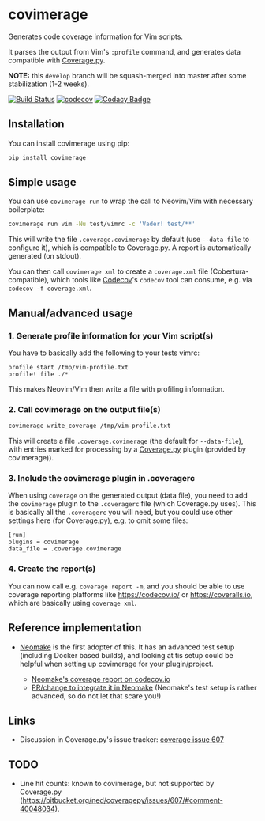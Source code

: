 # covimerage

Generates code coverage information for Vim scripts.

It parses the output from Vim's `:profile` command, and generates data
compatible with [Coverage.py](http://coverage.readthedocs.io/).

**NOTE:** this `develop` branch will be squash-merged into master after some
stabilization (1-2 weeks).

[![Build Status](https://circleci.com/gh/Vimjas/covimerage/tree/master.svg?style=shield)](https://circleci.com/gh/Vimjas/covimerage)
[![codecov](https://codecov.io/gh/Vimjas/covimerage/branch/master/graph/badge.svg)](https://codecov.io/gh/Vimjas/covimerage/branch/master)
[![Codacy Badge](https://api.codacy.com/project/badge/Grade/548eb25f726646fbbe660dc9fb6d392a)](https://www.codacy.com/app/blueyed/covimerage)

## Installation

You can install covimerage using pip:

```sh
pip install covimerage
```

## Simple usage

You can use `covimerage run` to wrap the call to Neovim/Vim with necessary
boilerplate:

```sh
covimerage run vim -Nu test/vimrc -c 'Vader! test/**'
```

This will write the file `.coverage.covimerage` by default (use `--data-file`
to configure it), which is compatible to Coverage.py.
A report is automatically generated (on stdout).

You can then call `covimerage xml` to create a `coverage.xml` file
(Cobertura-compatible), which tools like [Codecov](https://codecov.io/)'s
`codecov` tool can consume, e.g. via `codecov -f coverage.xml`.

## Manual/advanced usage

### 1. Generate profile information for your Vim script(s)

You have to basically add the following to your tests vimrc:

```vim
profile start /tmp/vim-profile.txt
profile! file ./*
```

This makes Neovim/Vim then write a file with profiling information.

### 2. Call covimerage on the output file(s)

```sh
covimerage write_coverage /tmp/vim-profile.txt
```

This will create a file `.coverage.covimerage` (the default for `--data-file`),
with entries marked for processing by a
[Coverage.py](http://coverage.readthedocs.io/) plugin (provided by
covimerage)).

### 3. Include the covimerage plugin in .coveragerc

When using `coverage` on the generated output (data file), you need to add
the `covimerage` plugin to the `.coveragerc` file (which Coverage.py uses).
This is basically all the `.coveragerc` you will need, but you could use
other settings here (for Coverage.py), e.g. to omit some files:

```
[run]
plugins = covimerage
data_file = .coverage.covimerage
```

### 4. Create the report(s)

You can now call e.g. `coverage report -m`, and you should be able to use
coverage reporting platforms like <https://codecov.io/> or
<https://coveralls.io>, which are basically using `coverage xml`.

## Reference implementation

- [Neomake](https://github.com/neomake/neomake) is the first adopter of this.
  It has an advanced test setup (including Docker based builds), and looking at
  tis setup could be helpful when setting up covimerage for your
  plugin/project.

  - [Neomake's coverage report on codecov.io](https://codecov.io/gh/neomake/neomake/tree/master)
  - [PR/change to integrate it in
    Neomake](https://github.com/neomake/neomake/pull/1600) (Neomake's test
    setup is rather advanced, so do not let that scare you!)

## Links

- Discussion in Coverage.py's issue tracker:
  [coverage issue 607](https://bitbucket.org/ned/coveragepy/issues/607/)

## TODO

- Line hit counts: known to covimerage, but not supported by Coverage.py
  (<https://bitbucket.org/ned/coveragepy/issues/607/#comment-40048034>).
